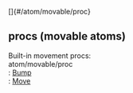 []{#/atom/movable/proc}    
## procs (movable atoms)    
Built-in movement procs:    
atom/movable/proc    
:   [Bump](ref/atom/movable/proc/Bump)    
:   [Move](ref/atom/movable/proc/Move)  